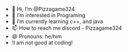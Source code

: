 - 👋 Hi, I’m @Pizzagame324
- 👀 I’m interested in Programing
- 🌱 I’m currently learning c++, and java
- 📫 How to reach me discord - Pizzagame324
- 😄 Pronouns: he/him
- !I am not good at coding!

<!---
Pizzagame324/Pizzagame324 is a ✨ special ✨ repository because its `README.md` (this file) appears on your GitHub profile.
You can click the Preview link to take a look at your changes.
--->
